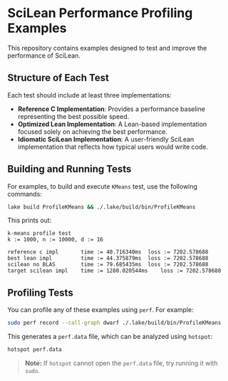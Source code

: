 # SciLean Performance Profiling Examples

This repository contains examples designed to test and improve the performance of SciLean.

## Structure of Each Test

Each test should include at least three implementations:

- **Reference C Implementation**: Provides a performance baseline representing the best possible speed.
- **Optimized Lean Implementation**: A Lean-based implementation focused solely on achieving the best performance.
- **Idiomatic SciLean Implementation**: A user-friendly SciLean implementation that reflects how typical users would write code.

## Building and Running Tests

For examples, to build and execute `KMeans` test, use the following commands:

```bash
lake build ProfileKMeans && ./.lake/build/bin/ProfileKMeans
```

This prints out:
```
k-means profile test
k := 1000, n := 10000, d := 16

reference c impl       time := 40.716340ms 	loss := 7202.578688
best lean impl         time := 44.375879ms 	loss := 7202.578688
scilean no BLAS        time := 79.685435ms 	loss := 7202.578688
target scilean impl    time := 1280.020544ms 	loss := 7202.578688
```

## Profiling Tests

You can profile any of these examples using `perf`. For example:

```bash
sudo perf record --call-graph dwarf ./.lake/build/bin/ProfileKMeans
```

This generates a `perf.data` file, which can be analyzed using `hotspot`:

```bash
hotspot perf.data
```

> **Note:** If `hotspot` cannot open the `perf.data` file, try running it with `sudo`.

